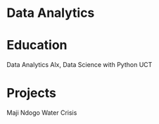 # Data Analytics

# Education
Data Analytics Alx, Data Science with Python UCT

# Projects
Maji Ndogo Water Crisis


